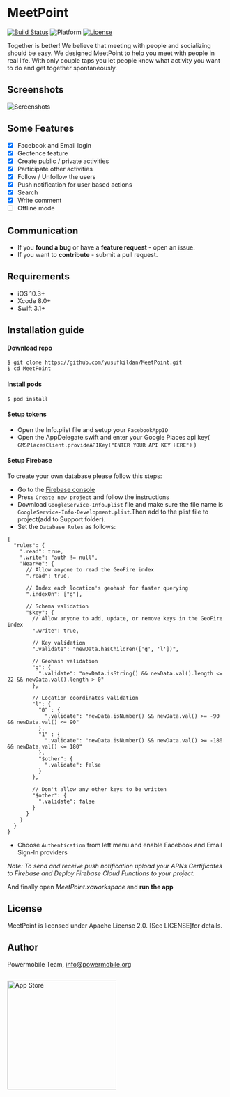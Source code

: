 # MeetPoint

[![Build Status](https://www.bitrise.io/app/7a26c93ad5a8995a.svg?token=UiTe2gkL-Nq1vXmW6Opxiw&branch=master)](https://www.bitrise.io/app/) ![Platform](https://camo.githubusercontent.com/783873a5a5968925c13e4b7748d284c56e3e676d/68747470733a2f2f636f636f61706f642d6261646765732e6865726f6b756170702e636f6d2f702f4e53537472696e674d61736b2f62616467652e737667) [![License](https://img.shields.io/badge/License-Apache%202.0-blue.svg)](https://github.com/MeetPoint-App/meetpoint-ios/blob/master/LICENSE)


Together is better! We believe that meeting with people and socializing should be easy. We designed MeetPoint to help you meet with people in real life.
With only couple taps you let people know what activity you want to do and get together spontaneously.

## Screenshots
![Screenshots](https://i.imgur.com/k5XA4DK.jpg)
## Some Features
- [x] Facebook and Email login
- [x] Geofence feature
- [x] Create public / private activities
- [x] Participate other activities
- [x] Follow / Unfollow the users
- [x] Push notification for user based actions
- [x] Search 
- [x] Write comment
- [ ] Offline mode
## Communication
* If you **found a bug** or have a **feature request** - open an issue.
* If you want to **contribute** - submit a pull request.

## Requirements
* iOS 10.3+
* Xcode 8.0+
* Swift 3.1+

## Installation guide
#### Download repo
```
$ git clone https://github.com/yusufkildan/MeetPoint.git
$ cd MeetPoint
```
#### Install pods
``` 
$ pod install
```
#### Setup tokens
- Open the Info.plist file and setup your `FacebookAppID`
- Open the AppDelegate.swift and enter your Google Places api key( `GMSPlacesClient.provideAPIKey("ENTER YOUR API KEY HERE")` )
#### Setup Firebase 
To create your own database please follow this steps:

- Go to the [Firebase console](https://console.firebase.google.com/)
- Press `Create new project` and follow the instructions
- Download `GoogleService-Info.plist` file and make sure the file name is `GoogleService-Info-Development.plist`.Then add to the plist file to project(add to Support folder).
- Set the `Database Rules` as follows:
```
{
  "rules": {
    ".read": true,
    ".write": "auth != null",
    "NearMe": {
      // Allow anyone to read the GeoFire index
      ".read": true,

      // Index each location's geohash for faster querying
      ".indexOn": ["g"],

      // Schema validation
      "$key": {
        // Allow anyone to add, update, or remove keys in the GeoFire index
        ".write": true,

        // Key validation
        ".validate": "newData.hasChildren(['g', 'l'])",

        // Geohash validation
        "g": {
          ".validate": "newData.isString() && newData.val().length <= 22 && newData.val().length > 0"
        },

        // Location coordinates validation
        "l": {
          "0" : {
            ".validate": "newData.isNumber() && newData.val() >= -90 && newData.val() <= 90"
          },
          "1" : {
            ".validate": "newData.isNumber() && newData.val() >= -180 && newData.val() <= 180"
          },
          "$other": {
            ".validate": false
          }
        },

        // Don't allow any other keys to be written
        "$other": {
          ".validate": false
        }
      }
    }
  }
}
```
- Choose `Authentication` from left menu and enable Facebook and Email Sign-In providers

*Note: To send and receive push notification upload your APNs Certificates to Firebase and Deploy Firebase Cloud Functions to your project.*

And finally open *MeetPoint.xcworkspace* and **run the app**

## License
MeetPoint is licensed under Apache License 2.0. [See LICENSE]for details.

## Author

Powermobile Team, info@powermobile.org


##
<a target="_blank" href="http://itunes.apple.com/us/app/meetpoint-app/id1363547170"><img src="https://perfectradiousa.files.wordpress.com/2016/09/itunes-app-store-logo.png"  width="250" alt="App Store" /></a>

